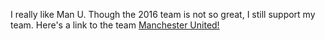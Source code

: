I really like Man U. Though the 2016 team is not so great, I still support my team.
Here's a link to the team [Manchester United!](https://www.manutd.com)
